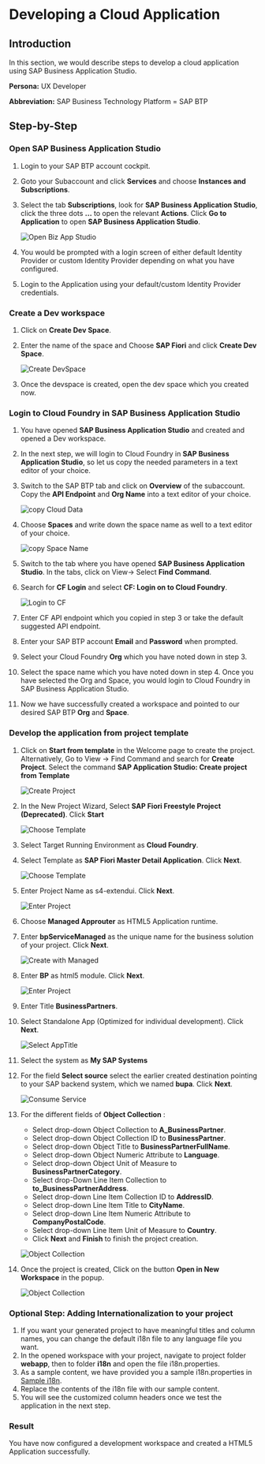 # Developing a Cloud Application

## Introduction

In this section, we would describe steps to develop a cloud application using SAP Business Application Studio.

**Persona:** UX Developer

**Abbreviation:** SAP Business Technology Platform = SAP BTP

## Step-by-Step


### Open SAP Business Application Studio 

1. Login to your SAP BTP account cockpit. 
2. Goto your Subaccount and click **Services** and choose **Instances and Subscriptions**. 
3. Select the tab **Subscriptions**, look for **SAP Business Application Studio**, click the three dots **...** to open the relevant **Actions**. Click **Go to Application** to open **SAP Business Application Studio**.

   ![Open Biz App Studio](./images/openBizAppStudio.png)
   
4. You would be prompted with a login screen of either default Identity Provider or custom Identity Provider depending on what you have configured.
5. Login to the Application using your default/custom Identity Provider credentials.

### Create a Dev workspace

1. Click on **Create Dev Space**.
2. Enter the name of the space and Choose **SAP Fiori** and click **Create Dev Space**.

   ![Create DevSpace](./images/CreateDevSpace.png)
  
3. Once the devspace is created, open the dev space which you created now.


### Login to Cloud Foundry in SAP Business Application Studio 

1. You have opened **SAP Business Application Studio** and created and opened a Dev workspace.
2. In the next step, we will login to Cloud Foundry in **SAP Business Application Studio**, so let us copy the needed parameters in a text editor of your choice. 
3. Switch to the SAP BTP tab and click on **Overview** of the subaccount. Copy the **API Endpoint** and **Org Name** into a text editor of your choice. 

    ![copy Cloud Data](./images/copyCloudData.png)

4. Choose **Spaces** and write down the space name as well to a text editor of your choice. 

    ![copy Space Name](./images/copySpaceName.png)

5. Switch to the tab where you have opened **SAP Business Application Studio**. In the tabs, click on View-> Select **Find Command**.
6. Search for **CF Login** and select **CF: Login on to Cloud Foundry**.

    ![Login to CF](./images/loginToCF.png)
    
7. Enter CF API endpoint which you copied in step 3 or take the default suggested API endpoint.     
8. Enter your SAP BTP account **Email** and **Password** when prompted.
9. Select your Cloud Foundry **Org** which you have noted down in step 3. 
10. Select the space name which you have noted down in step 4. Once you have selected the Org and Space, you would login to Cloud Foundry in SAP Business Application Studio.
11. Now we have successfully created a workspace and pointed to our desired SAP BTP **Org** and **Space**.

### Develop the application from project template

1. Click on **Start from template** in the Welcome page to create the project. Alternatively, Go to View -> Find Command and search for **Create Project**. Select the command **SAP Application Studio: Create project from Template**

   ![Create Project](./images/createProject.png)
    
2. In the New Project Wizard, Select **SAP Fiori Freestyle Project (Deprecated)**. Click **Start**

   ![Choose Template](./images/ChooseTemplate.png)

3. Select Target Running Environment as **Cloud Foundry**.
4. Select Template as **SAP Fiori Master Detail Application**. Click **Next**.

   ![Choose Template](./images/ChooseTemplate2.png)
   
5. Enter Project Name as s4-extendui. Click **Next**.
    
   ![Enter Project](./images/EnterProjName.png)

6. Choose **Managed Approuter** as HTML5 Application runtime.
7. Enter **bpServiceManaged** as the unique name for the business solution of your project. Click **Next**.

    ![Create with Managed](./images/CreateWithServiceManaged.png)
    
8. Enter **BP** as html5 module. Click **Next**. 

    ![Enter Project](./images/Html5Module.png)
9. Enter Title **BusinessPartners**.
10. Select Standalone App (Optimized for individual development). Click **Next**.

    ![Select AppTitle](./images/SelectAppTitle.png)
    
11. Select the system as **My SAP Systems**
12. For the field **Select source** select the earlier created destination pointing to your SAP backend system, which we named **bupa**. Click **Next**.

    ![Consume Service](./images/ConsumeService.png)
    
13. For the different fields of **Object Collection** :
     - Select drop-down Object Collection to **A_BusinessPartner**.
     - Select drop-down Object Collection ID to **BusinessPartner**.
     - Select drop-down Object Title to **BusinessPartnerFullName**.
     - Select drop-down Object Numeric Attribute to **Language**.
     - Select drop-down Object Unit of Measure to **BusinessPartnerCategory**.
     - Select drop-Down Line Item Collection to **to_BusinessPartnerAddress**.
     - Select drop-down Line Item Collection ID to **AddressID**.
     - Select drop-down Line Item Title to **CityName**.
     - Select drop-down Line Item Numeric Attribute to **CompanyPostalCode**.
     - Select drop-down Line Item Unit of Measure to **Country**.
     - Click **Next** and **Finish** to finish the project creation.

    ![Object Collection](./images/ObjectCollection.png)
    
14. Once the project is created, Click on the button **Open in New Workspace** in the popup.

    ![Object Collection](./images/OpenWorkspace.png)
    
### Optional Step: Adding Internationalization to your project

1. If you want your generated project to have meaningful titles and column names, you can change the default i18n file to any language file you want.
2. In the opened workspace with your project, navigate to project folder **webapp**, then to folder **i18n** and open the file i18n.properties.
3. As a sample content, we have provided you a sample i18n.properties in [Sample i18n](./images/i18n.properties).
4. Replace the contents of the i18n file with our sample content.
5. You will see the customized column headers once we test the application in the next step. 

### Result
You have now configured a development workspace and created a HTML5 Application successfully.

